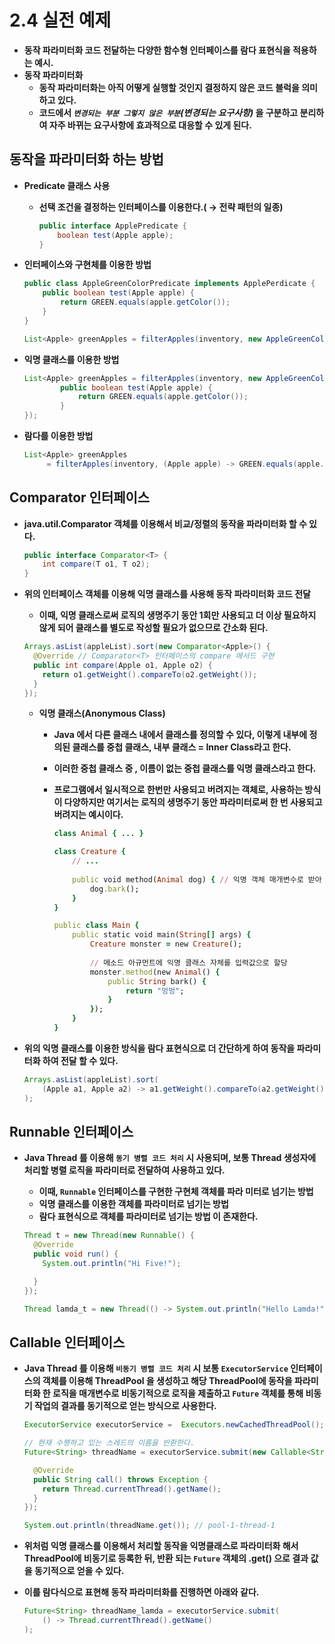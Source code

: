 # **2.4 실전 예제**

- **동작 파라미터화 코드 전달하는 다양한 함수형 인터페이스를 람다 표현식을 적용하는 예시.**
- **동작 파라미터화**
    - **동작 파라미터화는 아직 어떻게 실행할 것인지 결정하지 않은 코드 블럭을 의미하고 있다.**
    - **코드에서 *`변경되는 부분 그렇지 않은 부분`(변경되는 요구사항)* 을 구분하고 분리하여 자주 바뀌는 요구사항에 효과적으로 대응할 수 있게 된다.**

## **동작을 파라미터화 하는 방법**

- **Predicate 클래스 사용**
    - **선택 조건을 결정하는 인터페이스를 이용한다.( → 전략 패턴의 일종)**
        
        ```java
        public interface ApplePredicate {
        	boolean test(Apple apple);
        }
        ```
        
- **인터페이스와 구현체를 이용한 방법**
    
    ```java
    public class AppleGreenColorPredicate implements ApplePerdicate {
    	public boolean test(Apple apple) {
    		return GREEN.equals(apple.getColor());
    	}
    }
    
    List<Apple> greenApples = filterApples(inventory, new AppleGreenColorPredicate());
    ```
    
- **익명 클래스를 이용한 방법**
    
    ```java
    List<Apple> greenApples = filterApples(inventory, new AppleGreenColorPredicate() {
    		public boolean test(Apple apple) {
    			return GREEN.equals(apple.getColor());
    		}
    });
    ```
    
- **람다를 이용한 방법**
    
    ```java
    List<Apple> greenApples
    	 = filterApples(inventory, (Apple apple) -> GREEN.equals(apple.getColor()));
    ```
    

## **Comparator 인터페이스**

- **java.util.Comparator 객체를 이용해서 비교/정렬의 동작을 파라미터화 할 수 있다.**
    
    ```java
    public interface Comparator<T> {
    	int compare(T o1, T o2);
    }
    ```
    

- **위의 인터페이스 객체를 이용해 익명 클래스를 사용해 동작 파라미터화 코드 전달**
    - **이때, 익명 클래스로써 로직의 생명주기 동안 1회만 사용되고 더 이상 필요하지 않게 되어 클래스를 별도로 작성할 필요가 없으므로 간소화 된다.**
    
    ```java
    Arrays.asList(appleList).sort(new Comparator<Apple>() {
      @Override // Comparator<T> 인터페이스의 compare 메서드 구현
      public int compare(Apple o1, Apple o2) {
        return o1.getWeight().compareTo(o2.getWeight());
      }			
    });
    ```
    
    - **익명 클래스(Anonymous Class)**
        - **Java 에서 다른 클래스 내에서 클래스를 정의할 수 있다, 이렇게 내부에 정의된 클래스를 중첩 클래스, 내부 클래스 = Inner Class라고 한다.**
        - **이러한 중첩 클래스 중 , 이름이 없는 중첩 클래스를 익명 클래스라고 한다.**
        - **프로그램에서 일시적으로 한번만 사용되고 버려지는 객체로, 사용하는 방식이 다양하지만 여기서는 로직의 생명주기 동안 파라미터로써 한 번 사용되고 버려지는 예시이다.**
            
            ```ruby
            class Animal { ... }
            
            class Creature {
            	// ...
                
                public void method(Animal dog) { // 익명 객체 매개변수로 받아 사용
                    dog.bark();
                }
            }
            
            public class Main {
                public static void main(String[] args) {
                    Creature monster = new Creature();
                    
                    // 메소드 아규먼트에 익명 클래스 자체를 입력값으로 할당
                    monster.method(new Animal() {
                        public String bark() {
                            return "멍멍";
                        }
                    });
                }
            }
            
            ```
            
        

- **위의 익명 클래스를 이용한 방식을 람다 표현식으로 더 간단하게 하여 동작을 파라미터화 하여 전달 할 수 있다.**
    
    ```java
    Arrays.asList(appleList).sort(
    	(Apple a1, Apple a2) -> a1.getWeight().compareTo(a2.getWeight())
    );
    ```
    

## **Runnable 인터페이스**

- **Java Thread 를 이용해 `동기 병렬 코드 처리` 시 사용되며, 보통 Thread 생성자에 처리할 병렬 로직을 파라미터로 전달하여 사용하고 있다.**
    - **이때, `Runnable` 인터페이스를 구현한 구현체 객체를 파라 미터로 넘기는 방법**
    - **익명 클래스를 이용한 객체를 파라미터로 넘기는 방법**
    - **람다 표현식으로 객체를 파라미터로 넘기는 방법 이 존재한다.**
    
    ```java
    Thread t = new Thread(new Runnable() {			
      @Override
      public void run() {
        System.out.println("Hi Five!");
    
      }
    });
    
    Thread lamda_t = new Thread(() -> System.out.println("Hello Lamda!"));
    ```
    

## **Callable 인터페이스**

- **Java Thread 를 이용해 `비동기 병렬 코드 처리` 시 보통 `ExecutorService` 인터페이스의 객체를 이용해 ThreadPool 을 생성하고  해당 ThreadPool에 동작을 파라미터화 한 로직을 매개변수로 비동기적으로 로직을 제출하고 `Future` 객체를 통해 비동기 작업의 결과를 동기적으로 얻는 방식으로 사용한다.**
    
    ```java
    ExecutorService executorService =  Executors.newCachedThreadPool();
    
    // 현재 수행하고 있는 스레드의 이름을 반환한다.
    Future<String> threadName = executorService.submit(new Callable<String>() {
    
      @Override
      public String call() throws Exception {
        return Thread.currentThread().getName();
      }
    });
    
    System.out.println(threadName.get()); // pool-1-thread-1
    ```
    

- **위처럼 익명 클래스를 이용해서 처리할 동작을 익명클래스로 파라미터화 해서 ThreadPool에 비동기로 등록한 뒤, 반환 되는 `Future` 객체의 .get() 으로 결과 값을 동기적으로 얻을 수 있다.**

- **이를 람다식으로 표현해 동작 파라미터화를 진행하면 아래와 같다.**
    
    ```java
    Future<String> threadName_lamda = executorService.submit(
    	() -> Thread.currentThread().getName()
    );
    ```
